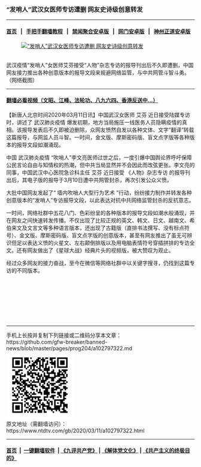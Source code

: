 ### “发哨人”武汉女医师专访遭删 网友史诗级创意转发
------------------------

#### [首页](https://github.com/gfw-breaker/banned-news/blob/master/README.md) &nbsp;&nbsp;|&nbsp;&nbsp; [手把手翻墙教程](https://github.com/gfw-breaker/guides/wiki) &nbsp;&nbsp;|&nbsp;&nbsp; [禁闻聚合安卓版](https://github.com/gfw-breaker/bn-android) &nbsp;&nbsp;|&nbsp;&nbsp; [网门安卓版](https://github.com/oGate2/oGate) &nbsp;&nbsp;|&nbsp;&nbsp; [神州正道安卓版](https://github.com/SzzdOgate/update) 



<div><div class="featured_image">
 <a href="https://i.ntdtv.com/assets/uploads/2020/03/bc97b8a1ae1218befc991f208ee0b7b7.jpg" target="_blank">
  <figure>
   <img alt="“发哨人”武汉女医师专访遭删 网友史诗级创意转发" src="https://i.ntdtv.com/assets/uploads/2020/03/bc97b8a1ae1218befc991f208ee0b7b7-800x450.jpg"/>
  </figure><br/>
 </a>
 <span class="caption">
  武汉疫情“发哨人”女医师艾芬接受“人物”杂志专访的报导刊出后不久即遭删，中国网友接力推出各种创意版本的报导文段来规避网络监管，与中共网管斗智斗勇。（网络截图）
 </span>
</div>
</div><hr/>

#### [翻墙必看视频（文昭、江峰、法轮功、八九六四、香港反送中...）](https://github.com/gfw-breaker/banned-news/blob/master/pages/link3.md)

<div><div class="post_content" itemprop="articleBody">
 <p>
  【新唐人北京时间2020年03月11日讯】中国武汉女医师
  <ok href="https://www.ntdtv.com/gb/艾芬.htm">
   艾芬
  </ok>
  近日接受陆媒专访时，讲述了
  <ok href="https://www.ntdtv.com/gb/442749.htm">
   武汉肺炎疫情
  </ok>
  爆发初期，地方当局施压一线医务人员隐瞒疫情的真相。该报导发表后不久即被迫删除，众网友愤然自发以各种文体、文字“翻译”转载这篇报导，与网监人员斗智。一时间，金文版、摩斯密码版、盲文点字版等各种版本的报导文段如潮涌现。
 </p>
 <p>
  中国
  <ok href="https://www.ntdtv.com/gb/442749.htm">
   武汉肺炎疫情
  </ok>
  “吹哨人”李文亮医师过世之后，一度引爆中国舆论界呼吁保障公民言论自由与知情权的热潮，但中共当局显然并不会因此而改弦更张。李文亮的同事，中国武汉中心医院急诊科主任
  <ok href="https://www.ntdtv.com/gb/艾芬.htm">
   艾芬
  </ok>
  近日接受
  <ok href="https://www.ntdtv.com/gb/《人物》杂志专访.htm">
   《人物》杂志专访
  </ok>
  的报导刊出后，其电子版的报导于3月10日遭中共网管封杀，再次引发公众义愤。
 </p>
 <p>
  大批中国网友发起了“
  <ok href="https://www.ntdtv.com/gb/墙内吹哨人大型行为艺术.htm">
   墙内吹哨人大型行为艺术
  </ok>
  ”行动，纷纷接力制作并转发各种创意版本的“发哨人”专访报导文段，以此表达对抗中共网络监管封杀的反抗意志。
 </p>
 <p>
  一时间，网络社群中五花八门、色彩纷呈的各种版本的报导文段如潮水般涌现，并在网友之间快速转发传播。不仅出现了比较正规的英文、韩文、日文、越南文、希伯来文及文言文等多种语言版本，还出现了古籍版（直排书法撰写、没有标点符号）、金文版、摩斯密码版、盲文点字版的创意版本，甚至有网友推出了虽无可辨识但足以表达义愤的火星文、左右颠倒排版以及用电脑表情符号穿插拼排的专访全文。还有网友做出了《星球大战》经典片头的视频版，被大赞叹为观止。
 </p>
 <p>
  经过众多网友的接力奋战，至今在微信等网络社群中以关键字搜寻，仍找到这篇专访的不同版本。
 </p>
 <p>
  <img alt="" class="alignnone size-medium wp-image-102797323" src="https://i.ntdtv.com/assets/uploads/2020/03/351152f1bd0660f48633597540b0c6cf-600x393.jpg">
   <img alt="" class="alignnone size-medium wp-image-102797324" src="https://i.ntdtv.com/assets/uploads/2020/03/0d34639b8cad0f5976a954b97cb83f74-600x409.jpg"/>
  </img>
 </p>
 <p>
  <img alt="" class="alignnone size-medium wp-image-102797326" src="https://i.ntdtv.com/assets/uploads/2020/03/8bfdffb13ede7b525f3f03a2abcfcce3-600x387.jpg"/>
 </p>
 <p>
  <img alt="" class="alignnone size-medium wp-image-102797328" src="https://i.ntdtv.com/assets/uploads/2020/03/823ccb3135153abd5c3186c15a030ffc-600x413.jpg"/>
 </p>
 <p>
  <img alt="" class="alignnone size-medium wp-image-102797329" src="https://i.ntdtv.com/assets/uploads/2020/03/8759291ea334aa04aa217f9041e3de96-600x383.jpg"/>
 </p>
</div></div>
<hr/>
手机上长按并复制下列链接或二维码分享本文章：<br/>
https://github.com/gfw-breaker/banned-news/blob/master/pages/prog204/a102797322.md <br/>
<a href='https://github.com/gfw-breaker/banned-news/blob/master/pages/prog204/a102797322.md'><img src='https://github.com/gfw-breaker/banned-news/blob/master/pages/prog204/a102797322.md.png'/></a> <br/>
原文地址（需翻墙访问）：https://www.ntdtv.com/gb/2020/03/11/a102797322.html


------------------------
#### [首页](https://github.com/gfw-breaker/banned-news/blob/master/README.md) &nbsp;|&nbsp; [一键翻墙软件](https://github.com/gfw-breaker/nogfw/blob/master/README.md) &nbsp;| [《九评共产党》](https://github.com/gfw-breaker/9ping.md/blob/master/README.md#九评之一评共产党是什么) | [《解体党文化》](https://github.com/gfw-breaker/jtdwh.md/blob/master/README.md) | [《共产主义的终极目的》](https://github.com/gfw-breaker/gczydzjmd.md/blob/master/README.md)


<img src='http://gfw-breaker.win/banned-news/pages/prog204/a102797322.md' width='0px' height='0px'/>